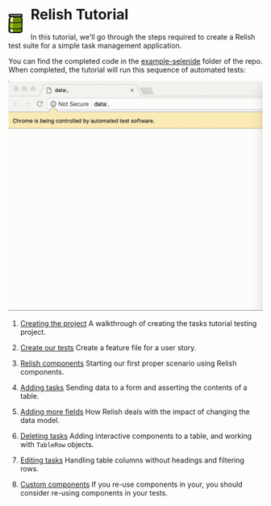 <img style="float: left; margin-right: 16px;" src="../images/Relish.png" width="28" height="38">

<h1 style="margin-top: -16px">Relish Tutorial</h1>

In this tutorial, we'll go through the steps required to create a Relish test suite for a simple task management application.

You can find the completed code in the [example-selenide](https://github.com/dogriffiths/relish/tree/master/examples/selenide/example-selenide) folder of the repo. When completed, the tutorial will run this sequence of automated tests:

![img](../images/tutorial-run.gif)

1. [Creating the project](./tutorial-1.html)
A walkthrough of creating the tasks tutorial testing project.

2. [Create our tests](./tutorial-2.html)
Create a feature file for a user story.

3. [Relish components](./tutorial-3.html)
Starting our first proper scenario using Relish components.

4. [Adding tasks](./tutorial-4.html)
Sending data to a form and asserting the contents of a table.

5. [Adding more fields](./tutorial-5.html)
How Relish deals with the impact of changing the data model.

6. [Deleting tasks](./tutorial-6.html)
Adding interactive components to a table, and working with `TableRow` objects.

7. [Editing tasks](./tutorial-7.html)
Handling table columns without headings and filtering rows.

7. [Custom components](./tutorial-8.html)
If you re-use components in your, you should consider re-using components in your tests.
